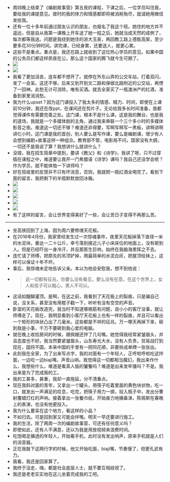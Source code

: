 - 周四晚上结束了《编剧故事营》第五夜的课程，下课之后，一位学员叫住我，要给我的课提意见。彼时的我的体力和情感都即将被消耗殆尽，就请她用微信发给我。
- 还有一位十多年前通过朋友认识的朋友，也报名了我这个班。她住的地方并不遥远，但是自从我第一课晚上开车送了她一程之后，她就当成天然的成例了，每次都等我送。问题是我绕到她住的浙大玉泉，再回教工路上德胜高架，至少要多花30分钟时间。讲完课，已经身累，还要送人，就更心累。
- 这些不是重点。重点是，我还在路上就收到了这位热心学员的意见。如果中国的公务员们都这样夙夜在公，那么这个国家的腾飞就今生可期了。
- ![](./_image/IMG_9675.PNG)
- ![](./_image/IMG_9676.PNG)
- 我看了更加沮丧，连车都不想开了。就停在外东山弄的公交车站，打着双闪，发了一会呆。这还不够，后来又到开到文二路和保俶北路附近的公交站，再愣了一回神。此愁无计可消除，唯有买酒。就去全家买了一瓶澳洲产的红酒，准备到家里消消愁。
- 我为什么upset？因为这门课投入了我太多的情感、精力、时间，即使在上课前10分钟，我还在改ppt，在课间还在剪片子。无论给我多长时间准备，我都觉得课件有需要完善之处。这门课，根本不是什么课，这是我的舞台，也是我的道场，我就是一个多媒体剧的主角，通过我来串联一个三个多小时的多媒体影音之夜。难道这一切还不够？难道还非得要，写啊写啊写一黑板，讲啊讲啊讲仨小时。这门课是我的首创，别人要么是写作课，要么是编剧课，很少有人会想到编剧+故事这样一种组合。教育部不管，电影局不问，国家没有大纲，一切还不是我说了算？我想讲什么就讲什么？
- 没错，我在招生简章中提到，要讲《教父》和《诗学》，我讲了呀，只不过穿插在课程之中，难道要让我开一门希腊语《诗学》课吗？我自己还没学会呢？作为学员，就不能体恤一下讲师吗？
- 好在班级里的反馈并不只有坏消息，否则，我就把一瓶红酒全喝完了。看到下面的留言，我把剩下的半瓶默默放回冰箱。
- ![](./_image/IMG_9739.PNG)
- ![](./_image/IMG_9740.PNG)
- ![](./_image/IMG_9741.PNG)
- ![](./_image/IMG_9742.PNG)
- ![](./_image/IMG_9743.PNG)
- 有了这样的留言，会让世界变得美好了一些，会让苦日子变得不再那么苦。
- - - - - 
- 坐高铁回到了上海，因为周六要修缮天花板。
- 在2016年4月份，我家曾经发生过一次惊魂事件，夜里天花板掉落下直径一米的水泥块，重达一二十公斤，幸亏落到接近儿子小床床位的地面上，没有砸到人。但是已经吓出一身冷汗，并且那医生巨响，始终在我脑海里挥之不去。
- 连忙请了师傅，把原先的吊顶铲掉，用最简单的水泥白灰，把屋顶给抹上，这样可以保证十年不坏。
- 事后，我惊魂未定地告诉父亲。本以为他会安慰我，想不到他说：
- >  这一切都有征兆，你要么没有看见，要么没有在意。在这个世界上，女人和孩子可以粗心，男人不可以。
- 这话如醍醐灌顶。是啊，在这之前，我看到了天花板上的裂痕，只是骗自己说，没关系，甚至没有用棍子戳一下，听听有没有空空的声音。
- 卧室的天花板改造完，我当时不知道哪根筋有问题，说小小的客厅没事，就让师傅走了。现在，我明显看到小客厅天花板上也有一样的裂痕，并且可以看出一个矩形的块状凸出了几毫米。这些都是不祥的征兆，万一哪天再掉下来，砸到我是小事，千万不要砸到我心爱的电脑。
- 就在晚上收拾房间的时候，跟佩嫂还拌了几句嘴。她觉得我经常紧皱眉头，并且态度也不好。我当然要紧皱眉头，山东寿光大水，没有人负责，贸易战打到现在，国将不国，本来中国的手里有一把同花顺，非要拆成单牌一张张出。
- 此刻我在全家，为了出来写点字，我的对面有一个年轻人，正呼啦呼啦吃这拌面，一边吃一边biaji嘴，声音山响。我觉得这一切都相当魔幻，我出来作什么，我想些什么，难道是看真人版的饕餮吗？难道是出来发牢骚吗？不是。我出来是为了完成我的工。
- 我的工甚多，甚重，我却一直拖延，分不清重点。
- 现在我斜对面的青年，又拿出一个罐头，用筷子吃着里面的黄色块状物，吃一口，就发出一声满足的叹息，吃完，把筷子用力一掷，投入瓶子中，发出分曹射覆蜡灯红的声响。接着拿出一张餐巾纸，开始奋力地擤鼻涕，陈佩斯在春晚上的表演，也没有他更投入。
- 我为什么要呆在这个地方，看这样的小品？
- 不如归去。可是回到家又可能会拌嘴。明天一早还要进行施工。
- 我的生活，除了两周一次的编剧故事营，可还有任何意义吗？
- 即使如此，还有人不满意，还以为我是用放视频来浪费时间。
- 吃饱喝足擤透的年轻人，开始看手机，此时没有发出响声，原来手机就是人们的消音器。
- 正在我敲下这两行字的时候，他又开始吃面，biaji嘴，节奏慢了，但更孔武有力。
- 我看，我还是回家算了。
- 我终于没走，嗨，都是社会底层人士，就不要互相歧视了。
- 我还是老老实实地在这儿坐着完成我的工吧。
